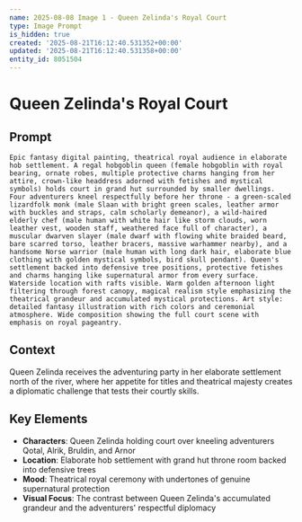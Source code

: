 ```yaml
---
name: 2025-08-08 Image 1 - Queen Zelinda's Royal Court
type: Image Prompt
is_hidden: true
created: '2025-08-21T16:12:40.531352+00:00'
updated: '2025-08-21T16:12:40.531358+00:00'
entity_id: 8051504
---
```


# Queen Zelinda's Royal Court

## Prompt

```
Epic fantasy digital painting, theatrical royal audience in elaborate hob settlement. A regal hobgoblin queen (female hobgoblin with royal bearing, ornate robes, multiple protective charms hanging from her attire, crown-like headdress adorned with fetishes and mystical symbols) holds court in grand hut surrounded by smaller dwellings. Four adventurers kneel respectfully before her throne - a green-scaled lizardfolk monk (male Slaan with bright green scales, leather armor with buckles and straps, calm scholarly demeanor), a wild-haired elderly chef (male human with white hair like storm clouds, worn leather vest, wooden staff, weathered face full of character), a muscular dwarven slayer (male dwarf with flowing white braided beard, bare scarred torso, leather bracers, massive warhammer nearby), and a handsome Norse warrior (male human with long dark hair, elaborate blue clothing with golden mystical symbols, bird skull pendant). Queen's settlement backed into defensive tree positions, protective fetishes and charms hanging like supernatural armor from every surface. Waterside location with rafts visible. Warm golden afternoon light filtering through forest canopy, magical realism style emphasizing the theatrical grandeur and accumulated mystical protections. Art style: detailed fantasy illustration with rich colors and ceremonial atmosphere. Wide composition showing the full court scene with emphasis on royal pageantry.
```

## Context

Queen Zelinda receives the adventuring party in her elaborate settlement north of the river, where her appetite for titles and theatrical majesty creates a diplomatic challenge that tests their courtly skills.

## Key Elements

- **Characters**: Queen Zelinda holding court over kneeling adventurers Qotal, Alrik, Bruldin, and Arnor
- **Location**: Elaborate hob settlement with grand hut throne room backed into defensive trees
- **Mood**: Theatrical royal ceremony with undertones of genuine supernatural protection
- **Visual Focus**: The contrast between Queen Zelinda's accumulated grandeur and the adventurers' respectful diplomacy